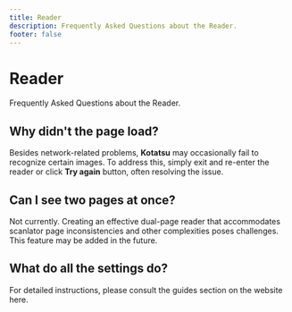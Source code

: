 ```yaml
---
title: Reader
description: Frequently Asked Questions about the Reader.
footer: false
---
```


# Reader
Frequently Asked Questions about the Reader.

## Why didn't the page load?
Besides network-related problems, **Kotatsu** may occasionally fail to recognize certain images.
To address this, simply exit and re-enter the reader or click **Try again** button, often resolving the issue.

## Can I see two pages at once?
Not currently. Creating an effective dual-page reader that accommodates scanlator page inconsistencies and other complexities poses challenges. This feature may be added in the future.

## What do all the settings do?
For detailed instructions, please consult the guides section on the website here.